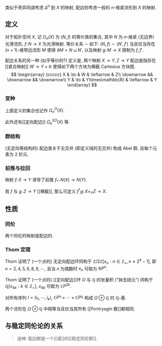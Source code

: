 
类似于奇异同调考虑 $\Delta^n$ 到 $X$ 的映射, 配边则考虑一般的 $n$-维紧流形到 $X$ 的映射.
## 定义

对于拓扑空间 $X$, 记 $\Omega_n(X)$ 为 $(N,f)$ 的等价类的集合, 其中 $N$ 为 $n$-维紧 (无边界) 光滑流形, $f\colon N\to X$ 为光滑映射. 等价关系 $\sim$ 如下: $(N,f)\sim (N',f')$ 当且仅当存在 $(n+1)$-维带边流形 $M$ 使得 $\partial M = N \sqcup N'$, 以及映射 $g\colon M\to X$ 限制为 $f,f'$.

配边关系的另一种 (似乎等价的?) 定义是, 两个映射 $X\to Y,Z\to Y$ 配边是指存在[[紧合映射]] $W\to Y \times\mathbb{R}$ 使得如下两个方块为横截 Cartesius 方块图.
$$
\begin{array}
	{ccccc}
	X & \to & W & \leftarrow & Z\\
	\downarrow && \downarrow && \downarrow\\
	Y & \to & Y\times\mathbb{R} & \leftarrow & Y
\end{array}
$$
### 变种

上面定义的集合也记作 $\Omega_n^O(X)$.

此外还有[[定向配边]] $\Omega_n^{SO}(X)$ 等.

### 群结构

(无定向等结构的) 配边类关于无交并 (即定义域的无交并) 构成 Abel 群, 且每个元素为 $2$ 阶元.

### 前推与拉回

映射 $f \colon X\to Y$ 诱导了前推 $f_* \colon N(X)\to N(Y)$.

若 $f$ 与 $g\colon Z \to Y$ [[横截]], 那么可定义 $f^* g \colon X\times_Y Z \to X$.

## 性质

### 同伦

两个同伦的映射是配边的.


### Thom 定理

Thom 证明了 (一个点的) 无定向配边环同构于 $\mathbb Z/2\mathbb Z[x_n: n\in\mathbb Z_+, n\neq 2^k-1]$, 即 $n=2,4,5,6,8,9,\cdots$, 且当 $n$ 为偶数时 $x_n$ 可取为 $\mathbb RP^n$.

Thom 证明了 (一个点的) [[定向配边]]环 $\Omega$ 与 $\mathbb Q$ 的张量积 ("抹去挠元") 同构于 $\mathbb{Q}[x_{4k}: k\in\mathbb Z_+]$, $x_{4k}$ 可取为 $\mathbb CP^{2k}$.

对所有序列 $I=(i_1,\cdots,i_k)$, $\mathbb CP^{i_1}\times\cdots\times \mathbb CP^{i_k}$ 构成 $\Omega\otimes\mathbb Q$ 的 $\mathbb Q$-基.

两个流形在 $\Omega\otimes\mathbb Q$ 中相等当且仅当其所有 [[Pontryagin 数]]都相同.

## 与稳定同伦论的关系

> 迷神: 配边群是一个[[谱]]的[[稳定同伦群]].